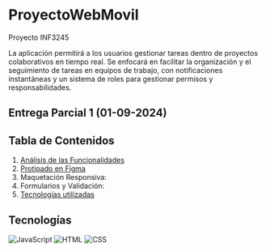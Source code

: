 # ProyectoWebMovil
 Proyecto INF3245

 La aplicación permitirá a los usuarios gestionar tareas dentro de proyectos colaborativos en tiempo real. Se enfocará en facilitar la organización y el seguimiento de tareas en equipos de trabajo, con notificaciones instantáneas y un sistema de roles para gestionar permisos y responsabilidades. 
 
## Entrega Parcial 1 (01-09-2024)
## Tabla de Contenidos
1. [Análisis de las Funcionalidades](FUNCIONALIDADES.md)
2. [Protipado en Figma](https://www.figma.com/proto/cVtLFwyjomdRb6P0eWdf4f/Project?node-id=124-2133&t=6CQFsAXwGDnjXiVS-1)
3. Maquetación Responsiva:
4. Formularios y Validación:
5. [Tecnologías utilizadas](#tecnologías)

## Tecnologías
![JavaScript](https://img.shields.io/badge/JavaScript-F7DF1E?style=flat&logo=javascript&logoColor=black)
![HTML](https://img.shields.io/badge/HTML5-E34F26?style=flat&logo=html5&logoColor=white)
![CSS](https://img.shields.io/badge/CSS3-1572B6?style=flat&logo=css3&logoColor=white)
